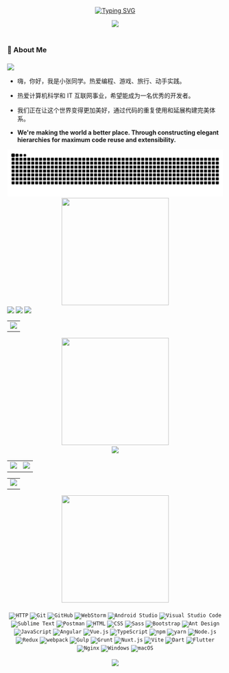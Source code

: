 <div align="center">

  <!-- dynamic typing effect 动态打字效果 -->
  
  [![Typing SVG](https://readme-typing-svg.demolab.com?font=Fira+Code&pause=1000&width=435&lines=console.log(%22Hello%2C%20World%22);小张同学祝您今天愉快!&center=true&size=27)](https://git.io/typing-svg)


  <!-- knock code pictures 敲代码的图片 -->
  <picture>
    <source media="(prefers-color-scheme: dark)" srcset="https://cdn.jsdelivr.net/gh/Chang-Chen/Chang-Chen/assets/images/coding.gif" />
    <source media="(prefers-color-scheme: light)" srcset="https://cdn.jsdelivr.net/gh/Chang-Chen/Chang-Chen/assets/images/developer.svg" height="225px" />
    <img src="https://cdn.jsdelivr.net/gh/Chang-Chen/Chang-Chen/assets/images/coding.gif" />
  </picture>

  <!-- for beauty 留个空行好看点 -->
  <div>&nbsp;</div>
</div>

### 🙋 About Me

<img align="middle" width="120" src="https://avatars.githubusercontent.com/u/45090349?v=4" />

- <p>嗨，你好，我是小张同学。热爱编程、游戏、旅行、动手实践。</p>
- <p>热爱计算机科学和 IT 互联网事业，希望能成为一名优秀的开发者。</p>
- <p>我们正在让这个世界变得更加美好，通过代码的重复使用和延展构建完美体系。</p>
- <p><strong>We're making the world a better place. Through constructing elegant hierarchies for maximum code reuse and extensibility.</strong></p>

<!-- Snake Code Contribution Map 贪吃蛇代码贡献图 -->
<picture>
  <source media="(prefers-color-scheme: dark)" srcset="https://raw.githubusercontent.com/Chang-Chen/Chang-Chen/output/github-contribution-grid-snake-dark.svg">
  <source media="(prefers-color-scheme: light)" srcset="https://raw.githubusercontent.com/Chang-Chen/Chang-Chen/output/github-contribution-grid-snake.svg">
  <img alt="github contribution grid snake animation" src="https://raw.githubusercontent.com/Chang-Chen/Chang-Chen/output/github-contribution-grid-snake.svg">
</picture>

<!-- run 图片 -->
<div align="center">
    <img src="https://cdn.jsdelivr.net/gh/Chang-Chen/Chang-Chen/assets/images/man_run.png" width="250" height="250" />
</div>

<!-- github-readme-streak-stats 连续提交代码天数记录 -->
<div>
    <img width="150" align="top" src="https://cdn.jsdelivr.net/gh/Chang-Chen/Chang-Chen/assets/images/left.png" />
    <picture>
      <source media="(prefers-color-scheme: dark)" srcset="https://github-readme-streak-stats.herokuapp.com/?user=Chang-Chen&theme=dark&hide_border=true" />
      <source media="(prefers-color-scheme: light)" srcset="https://github-readme-streak-stats.herokuapp.com/?user=Chang-Chen&theme=light&hide_border=true" />
      <img src="https://github-readme-streak-stats.herokuapp.com/?user=Chang-Chen&theme=dark&hide_border=true" />
    </picture>
    <img width="150" align="top" src="https://cdn.jsdelivr.net/gh/Chang-Chen/Chang-Chen/assets/images/right.png" />
</div>

<!-- metrics 基础资料 -->

<!-- GitHub Activity Graph GitHub 活动图 -->
<table>
  <tr>
    <td>
      <picture>
        <source media="(prefers-color-scheme: dark)" srcset="https://github-readme-activity-graph.vercel.app/graph?username=Chang-Chen&theme=xcode&bg_color=FF000000&hide_border=true" />
        <source media="(prefers-color-scheme: light)" srcset="https://github-readme-activity-graph.vercel.app/graph?username=Chang-Chen&theme=xcode&bg_color=FF000000&color=000000&hide_border=true" />
        <img src="https://github-readme-activity-graph.vercel.app/graph?username=Chang-Chen&theme=xcode&bg_color=FF000000&hide_border=true" />
      </picture>
  </tr>
</table>

<div align="center" >

<!-- just img 图片 -->
<img src="https://cdn.jsdelivr.net/gh/Chang-Chen/Chang-Chen/assets/images/mb.png" width="250" height="250" />

<!-- GitHub 奖杯🏆 -->
<div><img src="https://github-profile-trophy.vercel.app/?username=Chang-Chen&theme=gruvbox&row=1&column=7&no-frame=true&no-bg=true" /><br/></div>

<!-- GitHub 数据统计 -->
<table>
    <tr>
        <td><img width="500px" src="https://github-readme-stats.vercel.app/api?username=Chang-Chen&hide_title=true&hide_border=true&show_icons=trueline_height=21" /></td>
        <td><img width="500px" src="https://github-readme-stats.vercel.app/api/top-langs/?username=Chang-Chen&hide_title=true&hide_border=true&layout=compact&langs_count=6" /></td>
    </tr>
</table>

<table>
    <tr>
        <td>
            <!-- profile-3d-contrib 3D 贡献图-->
            <picture>
              <source media="(prefers-color-scheme: dark)" srcset="/profile-3d-contrib/profile-night-rainbow.svg" />
              <source media="(prefers-color-scheme: light)" srcset="/profile-3d-contrib/profile-gitblock.svg" />
              <img src="/profile-night-rainbow.svg" />
            </picture>
        </td>
    </tr>
</table>

</div>

<div align="center" >

<!-- just img 图片 -->
<img src="https://cdn.jsdelivr.net/gh/Chang-Chen/Chang-Chen/assets/images/man.png" width="250" height="250" />

</div>

<!-- for beauty 留个空行好看点 -->
<div>&nbsp;</div>

<!--  skill badge 技能徽章 -->
<div align="center">
	<code><img width="50" src="https://raw.githubusercontent.com/marwin1991/profile-technology-icons/refs/heads/main/icons/http.png" alt="HTTP" title="HTTP"/></code>
	<code><img width="50" src="https://raw.githubusercontent.com/marwin1991/profile-technology-icons/refs/heads/main/icons/git.png" alt="Git" title="Git"/></code>
	<code><img width="50" src="https://raw.githubusercontent.com/marwin1991/profile-technology-icons/refs/heads/main/icons/github.png" alt="GitHub" title="GitHub"/></code>
	<code><img width="50" src="https://raw.githubusercontent.com/marwin1991/profile-technology-icons/refs/heads/main/icons/webstorm.png" alt="WebStorm" title="WebStorm"/></code>
	<code><img width="50" src="https://raw.githubusercontent.com/marwin1991/profile-technology-icons/refs/heads/main/icons/android_studio.png" alt="Android Studio" title="Android Studio"/></code>
	<code><img width="50" src="https://raw.githubusercontent.com/marwin1991/profile-technology-icons/refs/heads/main/icons/visual_studio_code.png" alt="Visual Studio Code" title="Visual Studio Code"/></code>
	<code><img width="50" src="https://raw.githubusercontent.com/marwin1991/profile-technology-icons/refs/heads/main/icons/sublime_text.png" alt="Sublime Text" title="Sublime Text"/></code>
	<code><img width="50" src="https://raw.githubusercontent.com/marwin1991/profile-technology-icons/refs/heads/main/icons/postman.png" alt="Postman" title="Postman"/></code>
	<code><img width="50" src="https://raw.githubusercontent.com/marwin1991/profile-technology-icons/refs/heads/main/icons/html.png" alt="HTML" title="HTML"/></code>
	<code><img width="50" src="https://raw.githubusercontent.com/marwin1991/profile-technology-icons/refs/heads/main/icons/css.png" alt="CSS" title="CSS"/></code>
	<code><img width="50" src="https://raw.githubusercontent.com/marwin1991/profile-technology-icons/refs/heads/main/icons/sass.png" alt="Sass" title="Sass"/></code>
	<code><img width="50" src="https://raw.githubusercontent.com/marwin1991/profile-technology-icons/refs/heads/main/icons/bootstrap.png" alt="Bootstrap" title="Bootstrap"/></code>
	<code><img width="50" src="https://raw.githubusercontent.com/marwin1991/profile-technology-icons/refs/heads/main/icons/ant_design.png" alt="Ant Design" title="Ant Design"/></code>
	<code><img width="50" src="https://raw.githubusercontent.com/marwin1991/profile-technology-icons/refs/heads/main/icons/javascript.png" alt="JavaScript" title="JavaScript"/></code>
	<code><img width="50" src="https://raw.githubusercontent.com/marwin1991/profile-technology-icons/refs/heads/main/icons/angular.png" alt="Angular" title="Angular"/></code>
	<code><img width="50" src="https://raw.githubusercontent.com/marwin1991/profile-technology-icons/refs/heads/main/icons/vue_js.png" alt="Vue.js" title="Vue.js"/></code>
	<code><img width="50" src="https://raw.githubusercontent.com/marwin1991/profile-technology-icons/refs/heads/main/icons/typescript.png" alt="TypeScript" title="TypeScript"/></code>
	<code><img width="50" src="https://raw.githubusercontent.com/marwin1991/profile-technology-icons/refs/heads/main/icons/npm.png" alt="npm" title="npm"/></code>
	<code><img width="50" src="https://raw.githubusercontent.com/marwin1991/profile-technology-icons/refs/heads/main/icons/yarn.png" alt="yarn" title="yarn"/></code>
	<code><img width="50" src="https://raw.githubusercontent.com/marwin1991/profile-technology-icons/refs/heads/main/icons/node_js.png" alt="Node.js" title="Node.js"/></code>
	<code><img width="50" src="https://raw.githubusercontent.com/marwin1991/profile-technology-icons/refs/heads/main/icons/redux.png" alt="Redux" title="Redux"/></code>
	<code><img width="50" src="https://raw.githubusercontent.com/marwin1991/profile-technology-icons/refs/heads/main/icons/webpack.png" alt="webpack" title="webpack"/></code>
	<code><img width="50" src="https://raw.githubusercontent.com/marwin1991/profile-technology-icons/refs/heads/main/icons/gulp.png" alt="Gulp" title="Gulp"/></code>
	<code><img width="50" src="https://raw.githubusercontent.com/marwin1991/profile-technology-icons/refs/heads/main/icons/grunt.png" alt="Grunt" title="Grunt"/></code>
	<code><img width="50" src="https://raw.githubusercontent.com/marwin1991/profile-technology-icons/refs/heads/main/icons/nuxt_js.png" alt="Nuxt.js" title="Nuxt.js"/></code>
	<code><img width="50" src="https://raw.githubusercontent.com/marwin1991/profile-technology-icons/refs/heads/main/icons/vite.png" alt="Vite" title="Vite"/></code>
	<code><img width="50" src="https://raw.githubusercontent.com/marwin1991/profile-technology-icons/refs/heads/main/icons/dart.png" alt="Dart" title="Dart"/></code>
	<code><img width="50" src="https://raw.githubusercontent.com/marwin1991/profile-technology-icons/refs/heads/main/icons/flutter.png" alt="Flutter" title="Flutter"/></code>
	<code><img width="50" src="https://raw.githubusercontent.com/marwin1991/profile-technology-icons/refs/heads/main/icons/nginx.png" alt="Nginx" title="Nginx"/></code>
	<code><img width="50" src="https://raw.githubusercontent.com/marwin1991/profile-technology-icons/refs/heads/main/icons/windows.png" alt="Windows" title="Windows"/></code>
	<code><img width="50" src="https://raw.githubusercontent.com/marwin1991/profile-technology-icons/refs/heads/main/icons/macos.png" alt="macOS" title="macOS"/></code>
</div>

<!-- for beauty 留个空行好看点 -->
<div>&nbsp;</div>

<div align="center">

<!-- just img 图片 -->
<img src="https://cdn.jsdelivr.net/gh/Chang-Chen/Chang-Chen/assets/images/icon.png" />

</div>